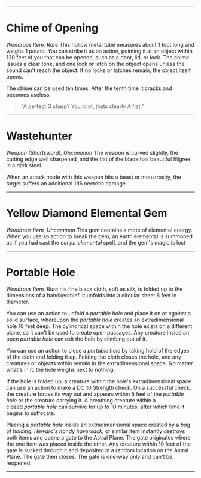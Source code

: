 
---
# Chime of Opening
*Wondrous Item, Rare*
This hollow metal tube measures about 1 foot long and weighs 1 pound. You can strike it as an action, pointing it at an object within 120 feet of you that can be opened, such as a door, lid, or lock. The chime issues a clear tone, and one lock or latch on the object opens unless the sound can't reach the object. If no locks or latches remain, the object itself opens.

The chime can be used ten times. After the tenth time it cracks and becomes useless.

> "A perfect G sharp? You idiot, thats clearly A flat."

---




# Wastehunter
*Weapon (Shortsword), Uncommon*
The weapon is curved slightly, the cutting edge well sharpened, and the flat of the blade has beautiful filigree in a dark steel.

When an attack made with this weapon hits a beast or monstrosity, the target suffers an additional 1d6 necrotic damage.

---

# Yellow Diamond Elemental Gem
*Wondrous Item, Uncommon*
This gem contains a mote of elemental energy. When you use an action to break the gem, an earth elemental is summoned as if you had cast the *conjur elemental* spell, and the gem's magic is lost

---

# Portable Hole
*Wondrous Item, Rare*
his fine black cloth, soft as silk, is folded up to the dimensions of a handkerchief. It unfolds into a circular sheet 6 feet in diameter.

You can use an action to unfold a _portable hole_ and place it on or against a solid surface, whereupon the _portable hole_ creates an extradimensional hole 10 feet deep. The cylindrical space within the hole exists on a different plane, so it can't be used to create open passages. Any creature inside an open _portable hole_ can exit the hole by climbing out of it.

You can use an action to close a _portable hole_ by taking hold of the edges of the cloth and folding it up. Folding the cloth closes the hole, and any creatures or objects within remain in the extradimensional space. No matter what's in it, the hole weighs next to nothing.

If the hole is folded up, a creature within the hole's extradimensional space can use an action to make a DC 10 Strength check. On a successful check, the creature forces its way out and appears within 5 feet of the _portable hole_ or the creature carrying it. A breathing creature within a closed _portable hole_ can survive for up to 10 minutes, after which time it begins to suffocate.

Placing a _portable hole_ inside an extradimensional space created by a *bag of holding*, *Heward's handy haversack*, or similar item instantly destroys both items and opens a gate to the Astral Plane. The gate originates where the one item was placed inside the other. Any creature within 10 feet of the gate is sucked through it and deposited in a random location on the Astral Plane. The gate then closes. The gate is one-way only and can't be reopened.

---


